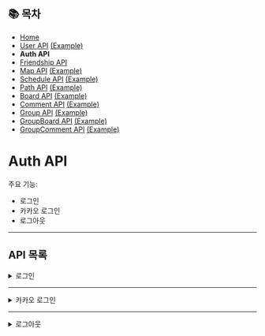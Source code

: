 ## 📚 목차
- [Home](../README.md)
- [User API](UserAPI.md) [(Example)](UserAPIDetail.md)
- **Auth API**
- [Friendship API](FriendshipAPI.md)
- [Map API](MapAPI.md) [(Example)](MapAPIDetail.md)
- [Schedule API](ScheduleAPI.md) [(Example)](ScheduleAPIDetail.md)
- [Path API](PathAPI.md) [(Example)](PathAPIDetail.md)
- [Board API](BoardAPI.md) [(Example)](BoardAPIDetail.md)
- [Comment API](CommentAPI.md) [(Example)](CommentAPIDetail.md)
- [Group API](GroupAPI.md) [(Example)](GroupAPIDetail.md)
- [GroupBoard API](GroupBoardAPI.md) [(Example)](GroupBoardAPIDetail.md)
- [GroupComment API](GroupCommentAPI.md) [(Example)](GroupCommentAPIDetail.md)

# Auth API
주요 기능:
- 로그인
- 카카오 로그인
- 로그아웃

---

## API 목록

<details>
<summary>로그인</summary>

**POST** `/auth/login`

> 일반 로그인을 진행합니다.

#### 요청 바디
```json
{
  "userId": "exampleUser",
  "userPasswd": "password123"
}
```

#### 성공 응답
- accessToken 쿠키: `eyJhbGciOiJIUzI1NiJ9.eyJ1c2Vy...`  
**※ 이후 로그인이 필요한 api로 axios 요청시 `withCredentials: true`만 추가로 넣어주면 됩니다.**

#### 실패 응답
- **401 Unauthorized** : 아이디 또는 패스워드 불일치
</details>

---

<details>
<summary>카카오 로그인</summary>

**POST** `/auth/kakao`

> 카카오 로그인을 진행합니다.
1. 카카오 로그인 버튼 클릭시 다음과 같은 주소로 연결되게 합니다
`https://kauth.kakao.com/oauth/authorize?client_id=d88db5d8494588ec7e3f5e9aa95b78d8&redirect_uri=http://localhost:3000/auth/kakao/callback&response_type=code`
2. React에서 `/auth/kakao/callback` Route를 추가하고 관련 컴포넌트를 제작합니다.
3. 컴포넌트에서 다음과 같이 작성합니다.(예시)
```javascript
import React, { useEffect } from "react";
import axios from "axios";
import { useNavigate } from "react-router-dom";
import { useAppContext } from "../../context/AppContext"; // ✅ context 불러오기
import { useLocation } from "react-router-dom";
import { API_BASE_URL } from "../../constants.js";

export default function KakaoLogin() {
  const navigate = useNavigate();
  const location = useLocation();

  const { setUser } = useAppContext(); // ✅ context에 로그인 정보 저장할 함수

  useEffect(() => {
    // URLSearchParams로 쿼리 파라미터 추출
    const queryParams = new URLSearchParams(location.search);
    const code = queryParams.get("code"); // 'code' 파라미터 추출

    if (code) {
      // 카카오 코드 서버로 전송
      axios
              .get(`${API_BASE_URL}/auth/kakao?code=${code}`, {
                withCredentials: true,
              })
              .then((response) => {
                axios
                        .get(`${API_BASE_URL}/user`, {
                          withCredentials: true,
                        })
                        .then((response2) => {
                          setUser(response2.data);
                          navigate("/");
                        })
                        .catch((error) => {
                          console.error("사용자 조회에 실패했습니다.", error);
                        });
              })
              .catch((error) => {
                console.error("카카오 로그인 오류:", error);
              });
    }
  }, [location.search, navigate]);

  return (
          <div>
            <h1>카카오 로그인 처리 중...</h1>
          </div>
  );
}
```
**4. 이후 로그인이 필요한 api로 axios 요청시 `withCredentials: true`만 추가로 넣어주면 됩니다.**
</details>

---

<details>
<summary>로그아웃</summary>

**POST** `/auth/logout`

> 로그아웃을 진행합니다.

- 로그인을 진행해 JWT 쿠키가 있어야 함
```javascript
axios
    .get(`${API_BASE_URL}/auth/logout`, {
        withCredentials: true,
    })
```
</details>